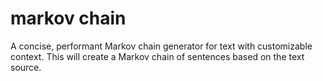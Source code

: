 # markov chain

A concise, performant Markov chain generator for text with customizable context. This will create a Markov chain of sentences based on the text source.
 
